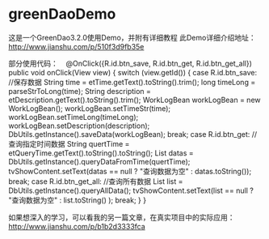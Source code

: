 # greenDaoDemo
这是一个GreenDao3.2.0使用Demo，并附有详细教程
此Demo详细介绍地址：http://www.jianshu.com/p/510f3d9fb35e

部分使用代码：
    @OnClick({R.id.btn_save, R.id.btn_get, R.id.btn_get_all})
    public void onClick(View view) {
        switch (view.getId()) {
            case R.id.btn_save: //保存数据
                String time = etTime.getText().toString().trim();
                long timeLong = parseStrToLong(time);
                String description = etDescription.getText().toString().trim();
                WorkLogBean workLogBean = new WorkLogBean();
                workLogBean.setTimeStr(time);
                workLogBean.setTimeLong(timeLong);
                workLogBean.setDescription(description);
                DbUtils.getInstance().saveData(workLogBean);
                break;
            case R.id.btn_get: //查询指定时间数据
                String quertTime = etQueryTime.getText().toString().toString();
                List<WorkLogBean> datas = DbUtils.getInstance().queryDataFromTime(quertTime);
                tvShowContent.setText(datas == null ? "查询数据为空" : datas.toString());
                break;
            case R.id.btn_get_all: //查询所有数据
                List<WorkLogBean> list = DbUtils.getInstance().queryAllData();
                tvShowContent.setText(list == null ? "查询数据为空" : list.toString() );
                break;
        }
    }


如果想深入的学习，可以看我的另一篇文章，在真实项目中的实际应用：
http://www.jianshu.com/p/b1b2d3333fca



